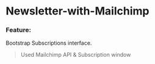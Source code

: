 # Newsletter-with-Mailchimp

### Feature:
 Bootstrap Subscriptions interface. 
> Used Mailchimp API &
> Subscription window 
